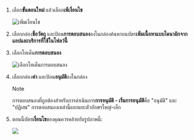 1. เลือก**ขั้นตอนใหม่** แล้วเลือก**เพิ่เงื่อนไข**
   
    ![เพิ่มเงื่อนไข](media/modern-approvals/add-response-condition.png)
2. เลือกกล่อง**ชื่อวัตถุ** และป้อน**การตอบสนอง**ลงในกล่องค้นหาบนบัตร**เพิ่มเนื้อหาแบบไดนามิกจากแอปและบริการที่ใช้ในโฟลว์นี้**
3. เลือกโทเค็น**การตอบสนอง**
   
    ![เลือกโทเค็นการตอบสนอง](media/modern-approvals/search-for-response.png)
4. เลือกกล่อง**ค่า** และป้อน**อนุมัติ**ลงในกล่อง
   
   > [!NOTE]
   > การตอบสนองที่ถูกต้องสำหรับการดำเนินการ**การอนุมัติ - เริ่มการอนุมัติ**คือ "อนุมัติ" และ "ปฏิเสธ" การตอบสนองเหล่านี้แยกแยะตัวอักษรใหญ่-เล็ก
   > 
   > 
5. ตอนนี้บัตร**เงื่อนไข**ของคุณควรคล้ายกับรูปภาพนี้:
   
    ![](media/modern-approvals/response-condition-test.png)

